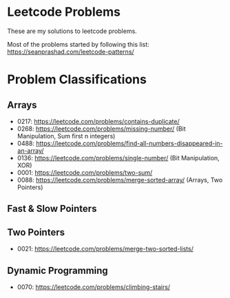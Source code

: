 # Leetcode Problems

These are my solutions to leetcode problems.

Most of the problems started by following this list:  
https://seanprashad.com/leetcode-patterns/

# Problem Classifications

## Arrays

- 0217: https://leetcode.com/problems/contains-duplicate/
- 0268: https://leetcode.com/problems/missing-number/ (Bit Manipulation, Sum first n integers)
- 0488: https://leetcode.com/problems/find-all-numbers-disappeared-in-an-array/
- 0136: https://leetcode.com/problems/single-number/ (Bit Manipulation, XOR)
- 0001: https://leetcode.com/problems/two-sum/
- 0088: https://leetcode.com/problems/merge-sorted-array/ (Arrays, Two Pointers)


## Fast & Slow Pointers

## Two Pointers

- 0021: https://leetcode.com/problems/merge-two-sorted-lists/

## Dynamic Programming

- 0070: https://leetcode.com/problems/climbing-stairs/